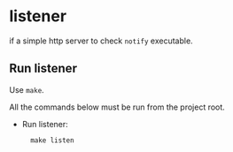 # listener

if a simple http server to check `notify` executable.

## Run listener

Use `make`.

All the commands below must be run from the project root.

- Run listener:

        make listen
